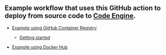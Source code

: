 

## Example workflow that uses this GitHub action to deploy from source code to [Code Engine](https://cloud.ibm.com/codeengine).

- [Example using GitHub Container Registry](https://github.com/dprosper/ce-starter-app/tree/main/.github/workflows)
  - [Getting started](https://github.com/dprosper/ce-starter-app#getting-started)

- [Example using Docker Hub](https://github.com/dprosper/cidr-calculator/tree/main/.github/workflows)
